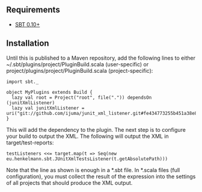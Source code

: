 Requirements
------------

* [SBT 0.10+](https://github.com/harrah/xsbt/wiki)

Installation
------------

Until this is published to a Maven repository, add the following lines to either ~/.sbt/plugins/project/PluginBuild.scala (user-specific) or project/plugins/project/PluginBuild.scala (project-specific):

    import sbt._
    
    object MyPlugins extends Build {
      lazy val root = Project("root", file(".")) dependsOn (junitXmlListener)
      lazy val junitXmlListener = uri("git://github.com/ijuma/junit_xml_listener.git#fe434773255b451a38e8d889536ebc260f4225ce")
    }

This will add the dependency to the plugin. The next step is to configure your build to output the XML. The following will output the XML in target/test-reports:

    testListeners <<= target.map(t => Seq(new eu.henkelmann.sbt.JUnitXmlTestsListener(t.getAbsolutePath)))

Note that the line as shown is enough in a *.sbt file. In *.scala files (full configuration), you must collect the result of the expression into the settings of all projects that should produce the XML output.
